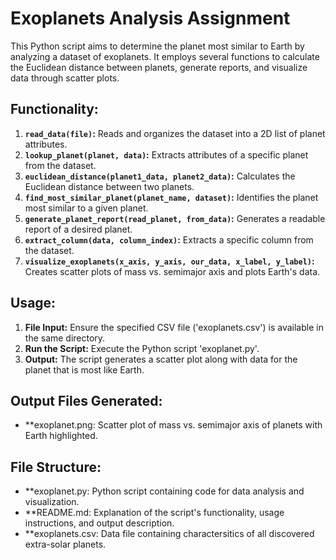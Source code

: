 # Exoplanets Analysis Assignment

This Python script aims to determine the planet most similar to Earth by analyzing a dataset of exoplanets. It employs several functions to calculate the Euclidean distance between planets, generate reports, and visualize data through scatter plots.

## Functionality:
1. **`read_data(file)`:** Reads and organizes the dataset into a 2D list of planet attributes.
2. **`lookup_planet(planet, data)`:** Extracts attributes of a specific planet from the dataset.
3. **`euclidean_distance(planet1_data, planet2_data)`:** Calculates the Euclidean distance between two planets.
4. **`find_most_similar_planet(planet_name, dataset)`:** Identifies the planet most similar to a given planet.
5. **`generate_planet_report(read_planet, from_data)`:** Generates a readable report of a desired planet.
6. **`extract_column(data, column_index)`:** Extracts a specific column from the dataset.
7. **`visualize_exoplanets(x_axis, y_axis, our_data, x_label, y_label)`:** Creates scatter plots of mass vs. semimajor axis and plots Earth's data.

## Usage:
1. **File Input:** Ensure the specified CSV file ('exoplanets.csv') is available in the same directory.
2. **Run the Script:** Execute the Python script 'exoplanet.py'.
3. **Output:** The script generates a scatter plot along with data for the planet that is most like Earth.

## Output Files Generated:
- **exoplanet.png: Scatter plot of mass vs. semimajor axis of planets with Earth highlighted.

## File Structure:
- **exoplanet.py: Python script containing code for data analysis and visualization.
- **README.md: Explanation of the script's functionality, usage instructions, and output description.
- **exoplanets.csv: Data file containing charactersitics of all discovered extra-solar planets.
